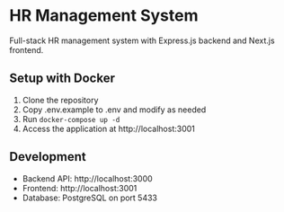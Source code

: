 # HR Management System

Full-stack HR management system with Express.js backend and Next.js frontend.

## Setup with Docker

1. Clone the repository
2. Copy .env.example to .env and modify as needed
3. Run `docker-compose up -d`
4. Access the application at http://localhost:3001

## Development

- Backend API: http://localhost:3000
- Frontend: http://localhost:3001
- Database: PostgreSQL on port 5433
